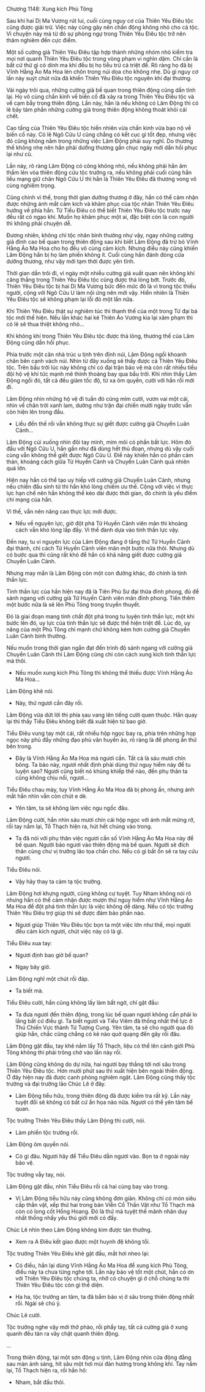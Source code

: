 




Chương 1148: Xung kích Phù Tông


Sau khi hai Dị Ma Vương rút lui, cuối cùng nguy cơ của Thiên Yêu Điêu tộc cũng được giải trừ. Việc này cũng gây nên chấn động không nhỏ cho cả tộc. Vì chuyện này mà từ đó sự phòng ngự trong Thiên Yêu Điêu tộc trở nên thâm nghiêm đến cực điểm.

Một số cường giả Thiên Yêu Điêu tập hợp thành những nhóm nhỏ kiểm tra mọi nơi quanh Thiên Yêu Điêu tộc trong vòng phạm vi nghìn dặm. Chỉ cần là bất cứ thứ gì có dính ma khí đều bị họ tiễu trừ cả triệt để. Rõ ràng họ đã bị Vĩnh Hằng Ảo Ma Hoa lén chôn trong núi dọa cho không nhẹ. Dù gì nguy cơ lần này suýt chút nữa đã khiến Thiên Yêu Điêu tộc nguyên khí đại thương.

Vài ngày trôi qua, những cường giả bế quan trong thiên động cũng dần tỉnh lại. Họ vô cùng chấn kinh về biến cố đã xảy ra trong Thiên Yêu Điêu tộc và về cạm bẫy trong thiên động. Lần này, hẳn là nếu không có Lâm Động thì có lẽ bảy tám phần những cường giả trong thiên động không thoát khỏi cái chết.

Cao tầng của Thiên Yêu Điêu tộc hiển nhiên vừa chấn kinh vừa bạo nộ về biến cố này. Có lẽ Ngô Cửu U cũng chẳng có kết cục gì tốt đẹp, nhưng việc đó cũng không nằm trong những việc Lâm Động phải suy nghĩ. Do thương thế không nhẹ nên hắn phải dưỡng thương gần chục ngày mới dần hồi phục lại như cũ.

Lần này, rõ ràng Lâm Động có công không nhỏ, nếu không phải hắn âm thầm lẻn vòa thiên động cứu tộc trưởng ra, nếu không phải cuối cùng hắn liều mạng giữ chân Ngô Cửu U thì hẳn là Thiên Yêu Điêu đã thương vong vô cùng nghiêm trọng.

Cũng chính vì thế, trong thời gian dưỡng thương ở đây, hắn có thể cảm nhận được những ánh mắt cảm kích và khâm phục của tộc nhân Thiên Yêu Điêu hướng về phía hắn. Từ Tiểu Điêu có thể biết Thiên Yêu Điêu tộc trước nay đều rất có ngạo khí. Muốn họ khâm phục một ai, đặc biệt còn là con người thì không phải chuyện dễ.

Đương nhiên, không chỉ tộc nhân bình thường như vậy, ngay những cường giả đỉnh cao bế quan trong thiên động sau khi biết Lâm Động đã trừ bỏ Vĩnh Hằng Ảo Ma Hoa cho họ đều vô cùng cảm kích. Nhưng điều này cũng khiến Lâm Động hắn bị họ làm phiền không ít. Cuối cùng hắn đánh đóng cửa dưỡng thương, như vậy mới tạm thời được yên tĩnh.

Thời gian dần trôi đi, vì ngày một nhiều cường giả xuất quan nên không khí căng thẳng trong Thiên Yêu Điêu tộc cũng được thả lỏng bớt. Trước đó, Thiên Yêu Điêu tộc bị hai Dị Ma Vương bức đến mức đó là vì trong tộc thiếu người, cộng với Ngô Cửu U làm nội ứng nên mới vậy. Hiển nhiên là Thiên Yêu Điêu tộc sẽ không phạm lại lỗi đó một lần nữa.

Khi Thiên Yêu Điêu thật sự nghiêm túc thì thanh thế của một trong Tứ đại bá tộc mới thể hiện. Nếu lần khác hai kẻ Thiên Ảo Vương kia lại xâm phạm thì có lẽ sẽ thua thiệt không nhỏ…

Khi không khí trong Thiên Yêu Điêu tộc được thả lỏng, thương thế của Lâm Động cũng dần hồi phục.

Phía trước một căn nhà trúc u tịnh trên đỉnh núi, Lâm Động ngồi khoanh chân bên cạnh vách núi. Nhìn từ đây xuống sẽ thấy được cả Thiên Yêu Điêu tộc. Trên bầu trời lúc này không chỉ có đại trận bảo vệ mà còn rất nhiều tiểu đội hộ vệ khí tức mạnh mẽ thỉnh thoảng bay qua bầu trời. Khi nhìn thấy Lâm Động ngồi đó, tất cả đều giảm tốc độ, từ xa ôm quyền, cười với hắn rồi mới đi.

Lâm Động nhìn những hộ vệ đi tuần đó cũng mỉm cười, vươn vai một cái, nhìn về chân trời xanh lam, dường như trận đại chiến mười ngày trước vẫn còn hiện lên trong đầu.

- Liều đến thế rồi vẫn không thực sự giết được cường giả Chuyển Luân Cảnh…

Lâm Động cúi xuống nhìn đôi tay mình, mím môi có phần bất lực. Hôm đó đấu với Ngô Cửu U, hắn gần như đã dùng hết thủ đoạn, nhưng dù vậy cuối cùng vẫn không thể giết được Ngô Cửu U. Điề này khiến hắn có phần cảm thán, khoảng cách giữa Tử Huyền Cảnh và Chuyển Luân Cảnh quả nhiên quá lớn.

Hiện nay hắn có thể tạo uy hiếp với cường giả Chuyển Luân Cảnh, nhưng nếu chiến đấu sinh tử thì hắn khó lòng chiếm ưu thế. Cộng với việc vì thực lực hạn chế nên hắn không thể kéo dài được thời gian, đó chính là yếu điểm chí mạng của hắn.

Vì thế, vẫn nên nâng cao thực lực mới được.

- Nếu về nguyên lực, giờ đột phá Tử Huyền Cảnh viên mãn thì khoảng cách vẫn khó lòng lấp đầy. Vì thế đành dựa vào tinh thần lực vậy.

Đến nay, tu vi nguyên lực của Lâm Động đang ở tầng thứ Tử Huyền Cảnh đại thành, chỉ cách Tử Huyền Cảnh viên mãn một bước nữa thôi. Nhưng dù có bước qua thì cũng rất khó để hắn có khả năng giết được cường giả Chuyển Luân Cảnh.

Nhưng may mắn là Lâm Động còn một con đường khác, đó chính là tinh thần lực.

Tinh thần lực của hắn hiện nay đã là Tiên Phù Sư đại thừa đỉnh phong, đủ để sánh ngang với cường giả Tử Huyền Cảnh viên mãn đỉnh phong. Tiến thêm một bước nữa là sẽ lên Phù Tông trong truyền thuyết.

Đó là giai đoạn mang tính chất đột phá trong tu luyện tinh thần lực, một khi bước lên đó, uy lực của tinh thần lực sẽ được thể hiện triệt để. Lúc đó, uy năng của một Phù Tông chỉ mạnh chứ không kém hơn cường giả Chuyển Luân Cảnh bình thường.

Nếu muốn trong thời gian ngắn đạt đến trình độ sánh ngang với cường giả Chuyển Luân Cảnh thì Lâm Động cũng chỉ còn cách xung kích tinh thần lực mà thôi.

- Nếu muốn xung kích Phù Tông thì không thể thiếu được Vĩnh Hằng Ảo Ma Hoa…

Lâm Động khẽ nói.

- Này, thứ ngươi cần đây rồi.

Lâm Động vừa dứt lời thì phía sau vang lên tiếng cười quen thuộc. Hắn quay lại thì thấy Tiểu Điêu không biết đã xuất hiện từ bao giờ.

Tiểu Điêu vung tay một cái, rất nhiều hộp ngọc bay ra, phía trên những họp ngọc này phủ đầy những đạo phù văn huyền ảo, rõ ràng là để phong ấn thứ bên trong.

- Đây là Vĩnh Hằng Ảo Ma Hoa mà ngươi cần. Tất cả là sáu mươi chín bông. Ta bảo này, ngươi nhất định phải dùng thứ nguy hiểm này để tu luyện sao? Ngươi cũng biết nó khủng khiếp thế nào, đến phụ thân ta cũng không chịu nổi, ngươi…

Tiểu Điêu chau mày, tuy Vĩnh Hằng Ảo Ma Hoa đã bị phong ấn, nhưng ánh mắt hắn nhìn vẫn còn chút e dè.

- Yên tâm, ta sẽ không làm việc ngu ngốc đâu.

Lâm Động cười, hắn nhìn sáu mươi chín cái hộp ngọc với ánh mắt mừng rỡ, rồi tay nắm lại, Tổ Thạch hiện ra, hút hết chúng vào trong.

- Ta đã nói với phụ thân việc ngươi cần số Vĩnh Hằng Ảo Ma Hoa này để bế quan. Người bảo ngươi vào thiên động mà bế quan. Người sẽ đích thân cùng chư vị trưởng lão tọa chấn cho. Nếu có gì bất ổn sẽ ra tay cứu ngươi.

Tiểu Điêu nói.

- Vậy hãy thay ta cảm tạ tộc trưởng.

Lâm Động hơi khựng người, cũng không cự tuyệt. Tuy Nham không nói rõ nhưng hắn có thể cảm nhận được mượn thứ nguy hiểm như Vĩnh Hằng Ảo Ma Hoa để đột phá tinh thần lực là việc không dễ dàng. Nếu có tộc trưởng Thiên Yêu Điêu trợ giúp thì sẽ được đảm bảo phần nào.

- Ngươi giúp Thiên Yêu Điêu tộc bọn ta một việc lớn như thế, mọi người đều cảm kích ngươi, chút việc này có là gì.

Tiểu Điêu xua tay:

- Ngươi định bao giờ bế quan?

- Ngay bây giờ.

Lâm Động nghĩ một chút rồi đáp.

- Ta biết mà.

Tiểu Điêu cười, hắn cũng không lấy làm bất ngờ, chỉ gật đầu:

- Ta đưa ngươi đến thiên động, trong lúc bế quan ngươi không cần phải lo lắng bất cứ điều gì. Ta biết ngươi và Tiểu Viêm đã thống nhất thế lực ở Thú Chiến Vực thành Tứ Tượng Cung. Yên tâm, ta sẽ cho người qua đó giúp hắn, chắc cũng chẳng có kẻ nào quờ quạng đến gây rối đâu.

Lâm Động gật đầu, tay khẽ nắm lấy Tổ Thạch, liệu có thể lên cảnh giới Phù Tông không thì phải trông chờ vào lần này rồi.

Lâm Động cũng không do dự nữa, hai ngươi bay thẳng tới nơi sâu trong Thiên Yêu Điêu tộc. Hơn mười phút sau thì xuất hiện bên ngoài thiên động. Ở đây hiện nay đã được canh phòng nghiêm ngặt. Lâm Động cũng thấy tộc trưởng và đại trưởng lão Chúc Lê ở đây.

- Lâm Động tiểu hữu, trong thiên động đã được kiểm tra rất kỹ. Lần này tuyệt đối sẽ không có bất cứ ẩn họa nào nữa. Ngươi có thể yên tâm bế quan.

Tộc trưởng Thiên Yêu Điêu thấy Lâm Động thì cười, nói.

- Làm phiền tộc trưởng rồi.

Lâm Động ôm quyền nói.

- Có gì đâu. Ngươi hãy để Tiểu Điêu dẫn ngươi vào. Bọn ta ở ngoài này bảo vệ.

Tộc trưởng vẫy tay, nói.

Lâm Động gật đầu, nhìn Tiểu Điêu rồi cả hai cùng bay vào trong.

- Vị Lâm Động tiểu hữu này cũng không đơn giản. Không chỉ có món siêu cấp thần vật, xếp thứ hai trong bản Viễn Cổ Thần Vật như Tổ Thạch mà còn có long cốt Hồng Hoang. Đó là thứ mà tuyệt thế mãnh nhân duy nhất thống nhấy yêu thú giới mới có đấy.

Chúc Lê nhìn theo Lâm Động không kìm được tán thưởng.

- Xem ra A Điêu kết giao được một huynh đệ không tồi.

Tộc trưởng Thiên Yêu Điêu khẽ gật đầu, mắt hơi nheo lại:

- Có điều, hắn lại dùng Vĩnh Hằng Ảo Ma Hoa để xung kích Phù Tông, điều này ta chưa từng nghe tới. Lần này bảo vệ tốt một chút, hắn có ơn với Thiên Yêu Điêu tộc chúng ta, nhỡ có chuyện gì ở chỗ chúng ta thì Thiên Yêu Điêu tộc còn gì thể diện.

- Ha ha, tộc trưởng an tâm, ta đã bẩm báo vị ở sâu trong thiên động nhất rồi. Ngài sẽ chú ý.

Chúc Lê cười.

Tộc trưởng nghe vậy mới thở phào, rồi phẩy tay, tất cả cường giả ở xung quanh đều tản ra vây chặt quanh thiên động.

…

Trong thiên động, tại một sơn động u tịnh, Lâm Động nhìn cửa động đằng sau màn ánh sáng, hít sâu một hơi mùi đàn hương trong không khí. Tay nắm lại, Tổ Thạch hiện ra, rồi hắn hô:

- Nham, bắt đầu thôi.




